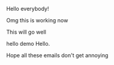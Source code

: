 Hello everybody!

Omg this is working now

This will go well

hello demo
Hello.

Hope all these emails don't get annoying
